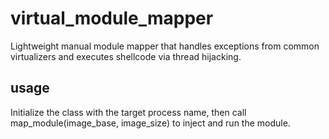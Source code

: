 # virtual_module_mapper
Lightweight manual module mapper that handles exceptions from common virtualizers and executes shellcode via thread hijacking.

## usage
Initialize the class with the target process name, then call map_module(image_base, image_size) to inject and run the module.
